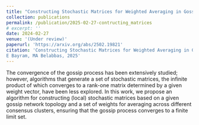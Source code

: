 ```yaml
---
title: "Constructing Stochastic Matrices for Weighted Averaging in Gossip Networks"
collection: publications
permalink: /publication/2025-02-27-contructing_matrices
# excerpt: ''
date: 2024-02-27
venue: '(Under review)'
paperurl: 'https://arxiv.org/abs/2502.19821'
citation: 'Constructing Stochastic Matrices for Weighted Averaging in Gossip Networks
E Bayram, MA Belabbas, 2025'
---
```


The convergence of the gossip process has been extensively studied; however, algorithms that generate a set of stochastic matrices, the infinite product of which converges to a rank-one matrix determined by a given weight vector, have been less explored. In this work, we propose an algorithm for constructing (local) stochastic matrices based on a given gossip network topology and a set of weights for averaging across different consensus clusters, ensuring that the gossip process converges to a finite limit set.